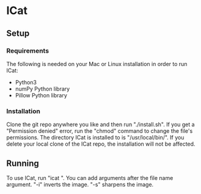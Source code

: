 # ICat
## Setup
### Requirements
The following is needed on your Mac or Linux installation in order to run ICat:
- Python3
- numPy Python library
- Pillow Python library
### Installation
Clone the git repo anywhere you like and then run "./install.sh". If you get a "Permission denied" error, run the "chmod" command to change the file's permissions.
The directory ICat is installed to is "/usr/local/bin/". If you delete your local clone of the ICat repo, the installation will not be affected.
## Running
To use ICat, run "icat <imageFilename>". You can add arguments after the file name argument.
"-i" inverts the image.
"-s" sharpens the image.
